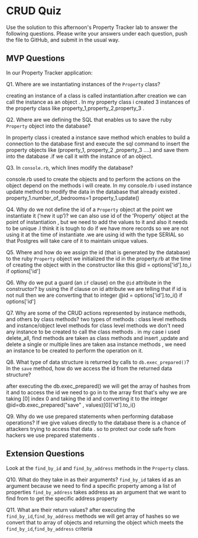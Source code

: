 # CRUD Quiz

Use the solution to this afternoon's Property Tracker lab to answer the following questions. Please write your answers under each question, push the file to GitHub, and submit in the usual way.

## MVP Questions

In our Property Tracker application:

Q1. Where are we instantiating instances of the `Property` class?


 creating an instance of a class is called instantiation.after creation we can call the instance as an object . In my property class i created 3 instances of the  property class like property_1,property_2,property_3 .

<!-- ================================= -->

Q2. Where are we defining the SQL that enables us to save the ruby `Property` object into the database?


In property class i created a instance save method which enables to build a connection to  the database first and execute the sql command to insert the property objects  like (property_1, property_2 ,property_3 ....) and save them into the database .if we call it with the instance of an object.

<!-- ================================= -->
Q3. In `console.rb`, which lines modify the database?

console.rb used to create the objects and to perform the actions on the object depend on the methods i will create. In my console.rb i used instance update method to modify the data in the database that already existed .
property_1.number_of_bedrooms=1
property_1.update()  

<!-- ================================= -->

Q4. Why do we not define the id of a `Property` object at the point we instantiate it (‘new it up’)?
we can also use id of the 'Property' object  at the point of  instantiation , but we need to add the values to it and also it needs to be unique .I think it is tough to do if we have more records so we are not using it at the time of instantiate .we are using id with the type  SERIAL so that Postgres will take care of it to maintain unique values.
<!-- ================================= -->

Q5. Where and how do we assign the id (that is generated by the database) to the ruby `Property` object
we initialized  the id in the property.rb at the time of creating the object with in the constructor like this
@id = options['id'].to_i if options['id']
<!-- ================================= -->
Q6. Why do we put a guard (an `if` clause) on the `@id` attribute in the constructor?
by using the if clause on id attribute we are telling that if id is not null then we are  converting  that to integer
@id = options['id'].to_i() if options['id']
<!-- ================================= -->

Q7. Why are some of the CRUD actions represented by instance methods, and others by class methods?
two types of methods : class level methods and instance/object level methods
for class level methods we don't need any instance to be created to call the class methods . in my case i used delete_all, find methods are taken as class methods
and insert ,update and delete a single or multiple lines are taken asa instance methods , we need an instance to be created to perform the operation on it.
<!-- ================================= -->


Q8. What type of data structure is returned by calls to `db.exec_prepared()`? In the `save` method, how do we access the id from the returned data structure?

after executing the db.exec_prepared() we will get the array of hashes from it and to access the id we need to go in to  the array first that's why we are taking [0] index 0 and taking the id and converting it to the integer
@id=db.exec_prepared("save" , values)[0]['id'].to_i()




<!-- ================================= -->
Q9. Why do we use prepared statements when performing database operations?
If we give values directly to the database there is a chance of attackers trying to access that data . so to protect our code safe from hackers we use prepared statements .

<!-- ================================= -->
## Extension Questions

Look at the `find_by_id` and `find_by_address` methods in the `Property` class.
<!-- ================================= -->

Q10. What do they take in as their arguments?
 `find_by_id` takes id as an argument because we need to find a specific property among a list of properties
`find_by_address` takes address as an argument that we want to find from to get the specific address property

<!-- ================================= -->

Q11. What are their return values?
after executing the `find_by_id`,`find_by_address` methods we will get array of hashes
so we convert that to array of objects and returning the object which meets the `find_by_id`,`find_by_address` criteria
